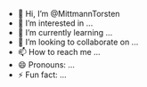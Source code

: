 - 👋 Hi, I’m @MittmannTorsten
- 👀 I’m interested in ...
- 🌱 I’m currently learning ...
- 💞️ I’m looking to collaborate on ...
- 📫 How to reach me ...
- 😄 Pronouns: ...
- ⚡ Fun fact: ...

<!---
MittmannTorsten/MittmannTorsten is a ✨ special ✨ repository because its `README.md` (this file) appears on your GitHub profile.
You can click the Preview link to take a look at your changes.
--->
